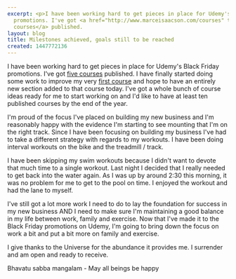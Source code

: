 ```yaml
---
excerpt: <p>I have been working hard to get pieces in place for Udemy's Black Friday
  promotions. I've got <a href="http://www.marceisaacson.com/courses" target="_blank">five
  courses</a> published.
layout: blog
title: Milestones achieved, goals still to be reached
created: 1447772136
---
```

<p>I have been working hard to get pieces in place for Udemy's Black Friday promotions. I've got <a href="http://www.marceisaacson.com/courses" target="_blank">five courses</a> published. I have finally started doing some work to improve my very <a href="http://click.linksynergy.com/fs-bin/click?id=d0FYK41OBt4&amp;subid=&amp;offerid=323057.1&amp;type=10&amp;tmpid=14537&amp;RD_PARM1=https%3A%2F%2Fwww.udemy.com%2Fgetting-started-with-drupal-for-total-beginners%2F%3FcouponCode%3Dbdmei-20151117-5" target="_blank">first course</a> and hope to have an entirely new section added to that course today. I've got a whole bunch of course ideas ready for me to start working on and I'd like to have at least ten published courses by the end of the year.</p><p>I'm proud of the focus I've placed on building my new business and I'm reasonably happy with the evidence I'm starting to see mounting that I'm on the right track. Since I have been focusing on building my business I've had to take a different strategy with regards to my workouts. I have been doing interval workouts on the bike and the treadmill / track.</p><p>I have been skipping my swim workouts because I didn't want to devote that much time to a single workout. Last night I decided that I really needed to get back into the water again. As I was up by around 2:30 this morning, it was no problem for me to get to the pool on time. I enjoyed the workout and had the lane to myself.</p><p>I've still got a lot more work I need to do to lay the foundation for success in my new business AND I need to make sure I'm maintaining a good balance in my life between work, family and exercise. Now that I've made it to the Black Friday promotions on Udemy, I'm going to bring down the focus on work a bit and put a bit more on family and exercise.</p><p>I give thanks to the Universe for the abundance it provides me. I surrender and am open and ready to receive.</p><p>Bhavatu sabba mangalam - May all beings be happy</p>
